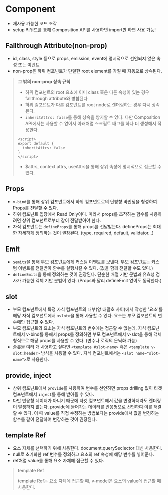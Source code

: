 # Component

- 재사용 가능한 코드 조각
- setup 키워드를 통해 Composition API를 사용하면 import만 하면 사용 가능!

## Fallthrough Attribute(non-prop)

- id, class, style 등으로 props, emission, event에 명시적으로 선언되지 않은 속성 또는 이벤트
- non-prop은 하위 컴포넌트가 단일한 root element를 가질 때 자동으로 상속된다.

> **그 밖의 non-prop 상속 규칙**
>
> - 하위 컴포넌트의 root 요소에 이미 class 혹은 다른 속성이 있는 경우 fallthrough attribute와 병합된다
> - 하위 컴포넌트가 다른 컴포넌트를 root node로 렌더링하는 경우 다시 상속된다.
> - `inheritAttrs: false`를 통해 상속을 방지할 수 있다. 다만 Composition API에서는 사용할 수 없어서 아래처럼 스크립트 태그를 하나 더 생성해서 적용한다.
>
> ```
> <script>
> export default {
>   inheritAttrs: false
> }
> </script>
> ```
>
> - $attrs, context.attrs, useAttrs을 통해 상위 속성에 명시적으로 접근할 수 있다.

## Props

- `v-bind`를 통해 상위 컴포넌트에서 하위 컴포넌트로의 단방향 바인딩을 형성하여 Props를 전달할 수 있다.
- 하위 컴포넌트 입장에서 Read Only이다. 따라서 props를 조작하는 함수를 사용하려면 상위 컴포넌트로부터 같이 전달받아야 한다.
- 자식 컴포넌트는 `defineProps`를 통해 props를 전달받는다. defineProps는 최대한 자세하게 정의하는 것이 권장된다. (type, required, default, validator...)

## Emit

- `$emits`을 통해 부모 컴포넌트에게 커스텀 이벤트를 보낸다. 부모 컴포넌트는 커스텀 이벤트를 전달받아 함수를 실행시킬 수 있다. (값을 함께 전달할 수도 있다.)
- `defineEmits`을 통해 정의하는 것이 권장된다. 단순한 배열 기반 문법과 유효성 검사가 가능한 객체 기반 분법이 있다. (Props와 달리 defineEmit 없이도 동작한다.)

## slot

- 부모 컴포넌트에서 특정 자식 컴포넌트의 내부(양 대괄호 사이)에서 작성한 '요소'를 해당 자식 컴포넌트에서 `<slot>`을 통해 사용할 수 있다. 요소는 부모 컴포넌트의 변수에만 접근할 수 있다.
- 부모 컴포넌트의 요소는 자식 컴포넌트의 변수에는 접근할 수 없는데, 자식 컴포넌트에서 v-bind를 통해서 props를 정의하면 부모 컴포넌트에서 v-slot을 통해 객체 형식으로 해당 props를 사용할 수 있다. (변수나 로직의 은닉화 가능)
- 슬롯을 여러 개 사용하고 싶다면 `<template #slot-name>` 혹은 `<template v-slot:header>` 방식을 사용할 수 있다. 자식 컴포넌트에서는 `<slot name="slot-name">`로 사용한다.

## provide, inject

- 상위 컴포넌트에서 `provide`를 사용하여 변수를 선언하면 props drilling 없이 타겟 컴포넌트에서 `inject`를 통해 받아올 수 있다.
- 다만 반응형 데이터가 아니기 때문에 타겟 컴포넌트에서 값을 변경하더라도 렌더링이 발생하지 않는다. provide에 들어가는 데이터를 반응형으로 선언하여 이를 해결할 수 있다. 이 때 value를 직접 수정하는 방법보다는 provide에서 값을 변경하는 함수를 같이 전달하여 변강하는 것이 권장된다.

## template Ref

- 요소 자체를 선택하기 위해 사용한다. document.querySeclector 대신 사용한다.
- null로 초기화한 ref 변수를 정의하고 요소의 ref 속성에 해당 변수를 넣어준다.
- ref처럼 value를 통해 요소 자체에 접근할 수 있다.

> template Ref
>
> template Ref는 요소 자체에 접근할 때, v-model은 요소의 value에 접근할 때 사용한다.

